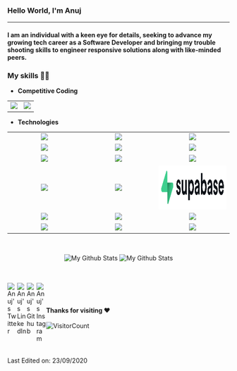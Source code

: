 ### Hello World, I'm Anuj 


-----
#### I am an individual with a keen eye for details, seeking to advance my growing tech career as a Software Developer and bringing my trouble shooting skills to engineer responsive solutions along with like-minded peers.

### My skills :man_technologist:
- **Competitive Coding**
<table>
<tbody>
 <tr>
<td align="center" width="50%">
<img height=60px src="https://www.vectorlogo.zone/logos/python/python-ar21.svg"> 
</td>

<td align="center" width="50%">
<img height=60px src="https://upload.wikimedia.org/wikipedia/commons/1/18/ISO_C%2B%2B_Logo.svg"> 
</td>
</tr>
</tbody>
</table>

- **Technologies**
<table>
<tbody>
 <tr>
<td align="center" width="33%">
<img height=100px src="https://raw.githubusercontent.com/simple-icons/simple-icons/d8eec4c81ee0cd32e0424c48ae17185f00a05fe6/icons/p5dotjs.svg"> 
</td>

<td align="center" width="33%">
<img height=60px src="https://www.vectorlogo.zone/logos/mysql/mysql-official.svg"> 
</td>

<td align="center" width="33%">
<img height=100px src="https://www.vectorlogo.zone/logos/w3_html5/w3_html5-ar21.svg"> 
</td>
</tr>   
<tr>  
<td align="center" width="33%">
<img height=100px src="https://www.vectorlogo.zone/logos/tailwindcss/tailwindcss-ar21.svg"> 
</td>
 
<td align="center" width="33%">
<img height=100px src="https://www.vectorlogo.zone/logos/flutterio/flutterio-ar21.svg"> 
  
<td align="center" width="33%">
<img height=100px src="https://www.vectorlogo.zone/logos/google_cloud/google_cloud-ar21.svg"> 
</td>  
</tr>
<tr>
<td align="center" width="33%">
<img height=100px src="https://www.vectorlogo.zone/logos/digitalocean/digitalocean-ar21.svg"> 
</td>
 <td align="center" width="33%">
<img height=100px src="https://www.vectorlogo.zone/logos/mapbox/mapbox-ar21.svg"> 
</td>
 <td align="center" width="33%">
<img height=100px src="https://www.vectorlogo.zone/logos/opencv/opencv-ar21.svg"> 
</td>
</tr>
 
<tr>
<td align="center" width="33%">
<img height=100px src="https://www.vectorlogo.zone/logos/dartlang/dartlang-ar21.svg"> 
</td>
<td align="center" width="33%">
<img height=100px src="https://www.vectorlogo.zone/logos/terraformio/terraformio-ar21.svg"> 
</td>
<td align="center" width="33%">
<img height=100px src="https://raw.githubusercontent.com/supabase/supabase/master/web/static/supabase-light-rounded-corner-background.svg"> 
</td>
</tr> 
 
 <tr>
<td align="center" width="33%">
<img height=100px src="https://upload.vectorlogo.zone/logos/threejs/images/3453d6aa-b9c2-48b3-b2c1-97aa80b5525e.svg"> 
</td>
<td align="center" width="33%">
<img height=100px src="https://www.vectorlogo.zone/logos/google_maps/google_maps-ar21.svg"> 
</td>
<td align="center" width="33%">
<img height=100px src="https://www.vectorlogo.zone/logos/javascript/javascript-ar21.svg"> 
</td>
</tr> 
 
 <tr>
<td align="center" width="33%">
<img height=100px src="https://www.vectorlogo.zone/logos/sass-lang/sass-lang-ar21.svg"> 
</td>
<td align="center" width="33%">
<img height=100px src="https://www.vectorlogo.zone/logos/firebase/firebase-ar21.svg"> 
</td>

  <td align="center" width="33%">
<img height=100px src="https://github.com/gilbarbara/logos/blob/master/logos/vitejs.svg"> 
</td>
</tr> 
 
 <tr>


</tr>

</tbody>
</table>

<br>
<p align="center">
<img align="center" src="https://github-readme-stats.vercel.app/api/top-langs/?username=AnujCtrl&layout=compact&theme=radical" alt="My Github Stats">
<img align="center" src="https://github-readme-stats.vercel.app/api?username=AnujCtrl&&show_icons=true&theme=radical&count_private=true&include_all_commits=true" alt="My Github Stats">
</p>

<br> <br>
 <a href="https://twitter.com/Anujpatil3">
  <img align="left" alt="Anuj's Twitter" width="22px" src="https://cdn.jsdelivr.net/npm/simple-icons@v3/icons/twitter.svg" />
</a>
<a href="www.linkedin.com/in/anuj-patil-69">
  <img align="left" alt="Anuj's LinkedIn" width="22px" src="https://cdn.jsdelivr.net/npm/simple-icons@v3/icons/linkedin.svg" />
</a>
<a href="https://github.com/AnujCtr;">
  <img align="left" alt="Anuj's Github" width="22px" src="https://cdn.jsdelivr.net/npm/simple-icons@v3/icons/github.svg" />
</a>
<a href="https://www.instagram.com/anuj_z.jpg">
  <img align="left" alt="Anuj's Instagram" width="22px" src="https://cdn.jsdelivr.net/npm/simple-icons@v3/icons/instagram.svg" />
</a>
<br><br>

#### Thanks for visiting :heart:
![VisitorCount](https://profile-counter.glitch.me/AnujCtrl/count.svg)



<br>
<br>

<!--
<table>
<tbody>
 <tr>
<td align="center" width="50%">
<img height=60px src="https://www.vectorlogo.zone/logos/graphql/graphql-ar21.svg"> 
</td>
<td align="center" width="50%">
<img height=60px src="https://www.vectorlogo.zone/logos/reactjs/reactjs-ar21.svg"> 
</td>
</tr>
</tbody>
</table>
<br>
<p align="center">
  <img align="center" src="https://github-readme-stats.vercel.app/api/top-langs/?username=Shreya549&theme=radical" />
<img align="center" src="https://github-readme-stats.vercel.app/api?username=Shreya549&&show_icons=true&theme=radical" alt="My Github Stats">
</p>
<a href="https://github.com/Shreya549">
  <img align="center" src="https://github-readme-stats.vercel.app/api/top-langs/?username=Shreya549&theme=radical" />
</a>
**Shreya549/Shreya549** is a ✨ _special_ ✨ repository because its `README.md` (this file) appears on your GitHub profile.

Here are some ideas to get you started:

- 🔭 I’m currently working on ...
- 🌱 I’m currently learning ...
- 👯 I’m looking to collaborate on ...
- 🤔 I’m looking for help with ...
- 💬 Ask me about ...
- 📫 How to reach me: ...
- 😄 Pronouns: ...
- ⚡ Fun fact: ...
-->


Last Edited on: 23/09/2020
